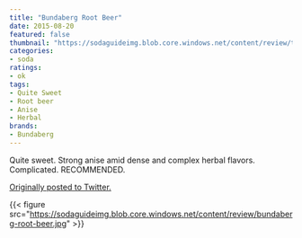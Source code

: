 ```yaml
---
title: "Bundaberg Root Beer"
date: 2015-08-20
featured: false
thumbnail: "https://sodaguideimg.blob.core.windows.net/content/review/thumbs/bundaberg-root-beer.jpg"
categories:
- soda
ratings:
- ok
tags:
- Quite Sweet
- Root beer
- Anise
- Herbal
brands:
- Bundaberg
---
```


Quite sweet. Strong anise amid dense and complex herbal flavors. Complicated. RECOMMENDED.

[Originally posted to Twitter.](https://twitter.com/Cavorter/status/634500934920499200)

{{< figure src="https://sodaguideimg.blob.core.windows.net/content/review/bundaberg-root-beer.jpg" >}}

